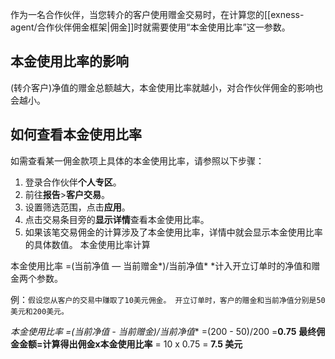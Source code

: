 作为一名合作伙伴，当您转介的客户使用赠金交易时，在计算您的[[exness-agent/合作伙伴佣金框架|佣金]]时就需要使用“本金使用比率”这一参数。

## 本金使用比率的影响

(转介客户)净值的赠金总额越大，本金使用比率就越小，对合作伙伴佣金的影响也会越小。

## 如何查看本金使用比率

如需查看某一佣金款项上具体的本金使用比率，请参照以下步骤：
1. 登录合作伙伴**个人专区**。
2. 前往**报告**>**客户交易**。
3. 设置筛选范围，点击**应用**。
4. 点击交易条目旁的**显示详情**查看本金使用比率。
5. 如果该笔交易佣金的计算涉及了本金使用比率，详情中就会显示本金使用比率的具体数值。
本金使用比率计算
 
本金使用比率 =(当前净值 — 当前赠金*)/当前净值*
*计入开立订单时的净值和赠金两个参数。

例：`假设您从客户的交易中赚取了10美元佣金。 开立订单时，客户的赠金和当前净值分别是50美元和200美元。`

**本金使用比率 =(当前净值 - 当前赠金*)/当前净值**
 =(200 - 50)/200
 =**0.75**
**最终佣金金额=计算得出佣金x本金使用比率**
 = 10 x 0.75
 = **7.5 美元**